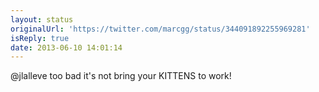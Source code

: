 ```yaml
---
layout: status
originalUrl: 'https://twitter.com/marcgg/status/344091892255969281'
isReply: true
date: 2013-06-10 14:01:14
---
```


@jlalleve too bad it's not bring your KITTENS to work!
